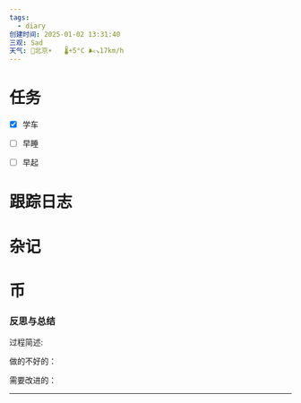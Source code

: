 ```yaml
---
tags:
  - diary
创建时间: 2025-01-02 13:31:40
三观: Sad
天气: 🌱北京☀️   🌡️+5°C 🌬️↘17km/h
---
```




# 任务
- [x] 学车
- [ ] 早睡
- [ ] 早起



# 跟踪日志


# 杂记

# 币

### 反思与总结

过程简述: 

做的不好的：

需要改进的：

---

